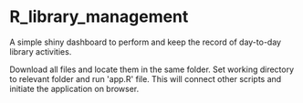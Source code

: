 # R_library_management
A simple shiny dashboard to perform and keep the record of day-to-day library activities.

Download all files and locate them in the same folder.
Set working directory to relevant folder and run 'app.R' file.
  This will connect other scripts and initiate the application on browser.
